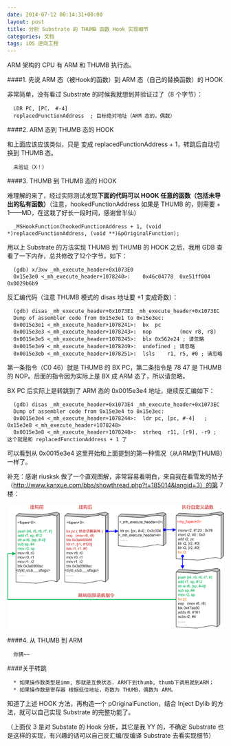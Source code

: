 ```yaml
---
date: 2014-07-12 00:14:31+00:00
layout: post
title: 分析 Substrate 的 THUMB 函数 Hook 实现细节
categories: 文档
tags: iOS 逆向工程
---
```


ARM 架构的 CPU 有 ARM 和 THUMB 执行态。

####1. 先说 ARM 态（被Hook的函数）到 ARM 态（自己的替换函数）的 HOOK

  非常简单，没有看过 Substrate 的时候我就想到并验证过了（8 个字节）：

      LDR PC, [PC， #-4]
      replacedFunctionAddress  ; 目标绝对地址（ARM 态的，偶数）
      
####2. ARM 态到 THUMB 态的 HOOK

  和上面应该应该类似，只是   变成 replacedFunctionAddress + 1，转跳后自动切换到 THUMB 态。

      未验证（X！）
      
####3. THUMB 到 THUMB 态的 HOOK

  难理解的来了，经过实际测试发现**下面的代码可以 HOOK 任意的函数（包括未导出的私有函数）**（注意，hookedFunctionAddress 如果是 THUMB 的，则需要 + 1——MD，在这栽了好长一段时间，感谢曾半仙）

      _MSHookFunction(hookedFunctionAddress + 1, (void *)replacedFunctionAddress, (void **)&pOriginalFunction); 
      
  用以上 Substrate 的方法实现 THUMB 到 THUMB 的 HOOK 之后，我用 GDB 查看了一下内存，总共修改了12个字节，如下：
 
      (gdb) x/3xw _mh_execute_header+0x1073E0
      0x15e3e0 <_mh_execute_header+1078240>:	0x46c04778	0xe51ff004	0x0029b6b9  
      
  反汇编代码（注意 THUMB 模式的 disas 地址要 +1 变成奇数）：
  
      (gdb) disas _mh_execute_header+0x1073E1 _mh_execute_header+0x1073EC
      Dump of assembler code from 0x15e3e1 to 0x15e3ec:
      0x0015e3e1 <_mh_execute_header+1078241>:	bx	pc
      0x0015e3e3 <_mh_execute_header+1078243>:	nop			(mov r8, r8) 
      0x0015e3e5 <_mh_execute_header+1078245>:	blx	0x562e24 ; 请忽略
      0x0015e3e9 <_mh_execute_header+1078249>:	undefined ; 请忽略
      0x0015e3eb <_mh_execute_header+1078251>:	lsls	r1, r5, #0 ; 请忽略

  第一条指令（C0 46）就是 THUMB 的 BX PC，第二条指令是 78 47 是 THUMB 的 NOP。后面的指令因为实际上是 BX 成 ARM 态了，所以请忽略。

  BX PC 后实际上是转跳到了 ARM 态的 0x0015e3e4 地址，继续反汇编如下：
  
      (gdb) disas _mh_execute_header+0x1073E4 _mh_execute_header+0x1073EC
      Dump of assembler code from 0x15e3e4 to 0x15e3ec:
      0x0015e3e4 <_mh_execute_header+1078244>:	ldr	pc, [pc, #-4]	; 0x15e3e8 <_mh_execute_header+1078248>
      0x0015e3e8 <_mh_execute_header+1078248>:	strheq	r11, [r9], -r9 ; 这个就是和 replacedFunctionAddress + 1 了
      
  可以看到从 0x0015e3e4 这里开始和上面提到的第一种情况（从ARM到THUMB）一样了。

  补充：感谢 riusksk 做了一个直观图解，非常容易看明白，来自我在看雪发的帖子（http://www.kanxue.com/bbs/showthread.php?t=185014&langid=3）的第 7 楼：
  
  ![](/assets/ThumbHook.png)
      
####4. 从 THUMB 到 ARM
  
      你猜~~

####关于转跳

      * 如果操作数类型是imm, 那就是互换状态. ARM下到thumb, thumb下调用就到ARM；
      * 如果操作数是寄存器 根据低位地址，奇数为 THUMB，偶数为 ARM。
  
知道了上述 HOOK 方法，再构造一个 pOriginalFunction，结合 Inject Dylib 的方法，就可以自己实现 Substrate 的完整功能了。

（上面仅 3 是对 Substate 的 Hook 分析，其它是我 YY 的，不确定 Substrate 也是这样的实现，有兴趣的话可以自己反汇编/反编译 Substrate 去看实现细节）
